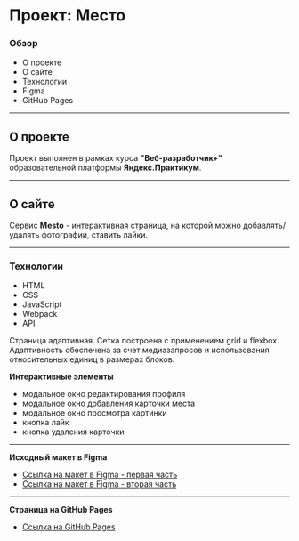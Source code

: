 # Проект: Место

### Обзор
* О проекте
* О сайте
* Технологии
* Figma
* GitHub Pages

---

## О проекте
Проект выполнен в рамках курса **"Веб-разработчик+"** образовательной платформы **Яндекс.Практикум**.

---

## О сайте

Сервис **Mesto** - интерактивная страница, на которой можно добавлять/удалять фотографии, ставить лайки.

---

### Технологии
- HTML
- CSS
- JavaScript
- Webpack
- API

Страница адаптивная. Сетка построена с применением grid и flexbox. Адаптивность обеспечена за счет медиазапросов и использования относительных единиц в размерах блоков.


**Интерактивные элементы**
- модальное окно редактирования профиля
- модальное окно добавления карточки места
- модальное окно просмотра картинки
- кнопка лайк
- кнопка удаления карточки

---

**Исходный макет в Figma**

* [Ссылка на макет в Figma - первая часть](https://www.figma.com/file/2cn9N9jSkmxD84oJik7xL7/JavaScript.-Sprint-4?node-id=0%3A1)
* [Ссылка на макет в Figma - вторая часть](https://www.figma.com/file/bjyvbKKJN2naO0ucURl2Z0/JavaScript.-Sprint-5?node-id=0%3A1&t=PB6SQYzdXRmO7LkX-1)

---

**Страница на GitHub Pages**

* [Ссылка на GitHub Pages](https://ivannabalanyuk.github.io/mesto-project/)
